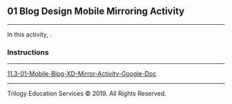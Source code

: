 ## 01 Blog Design Mobile Mirroring Activity

---

In this activity, .

### Instructions

---

[11.3-01-Mobile-Blog-XD-Mirror-Activity-Google-Doc](https://docs.google.com/document/d/1pTCHNm25RqFSWxjVqZLGhmSq3szq5PT3qm6gXmxbK9k/edit?usp=sharing)


---

Trilogy Education Services © 2019. All Rights Reserved.
